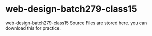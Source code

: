 # web-design-batch279-class15
web-design-batch279-class15 Source Files are stored here. you can download this for practice.
